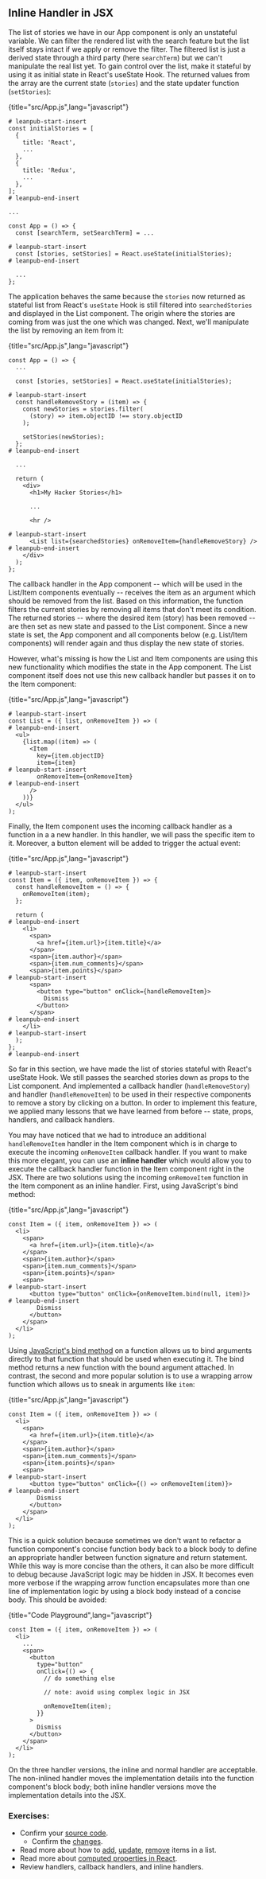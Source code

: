 ## Inline Handler in JSX

The list of stories we have in our App component is only an unstateful variable. We can filter the rendered list with the search feature but the list itself stays intact if we apply or remove the filter. The filtered list is just a derived state through a third party (here `searchTerm`) but we can't manipulate the real list yet. To gain control over the list, make it stateful by using it as initial state in React's useState Hook. The returned values from the array are the current state (`stories`) and the state updater function (`setStories`):

{title="src/App.js",lang="javascript"}
~~~~~~~
# leanpub-start-insert
const initialStories = [
  {
    title: 'React',
    ...
  },
  {
    title: 'Redux',
    ...
  },
];
# leanpub-end-insert

...

const App = () => {
  const [searchTerm, setSearchTerm] = ...

# leanpub-start-insert
  const [stories, setStories] = React.useState(initialStories);
# leanpub-end-insert

  ...
};
~~~~~~~

The application behaves the same because the `stories` now returned as stateful list from React's `useState` Hook is still filtered into `searchedStories` and displayed in the List component. The origin where the stories are coming from was just the one which was changed. Next, we'll manipulate the list by removing an item from it:

{title="src/App.js",lang="javascript"}
~~~~~~~
const App = () => {
  ...

  const [stories, setStories] = React.useState(initialStories);

# leanpub-start-insert
  const handleRemoveStory = (item) => {
    const newStories = stories.filter(
      (story) => item.objectID !== story.objectID
    );

    setStories(newStories);
  };
# leanpub-end-insert

  ...

  return (
    <div>
      <h1>My Hacker Stories</h1>

      ...

      <hr />

# leanpub-start-insert
      <List list={searchedStories} onRemoveItem={handleRemoveStory} />
# leanpub-end-insert
    </div>
  );
};
~~~~~~~

The callback handler in the App component -- which will be used in the List/Item components eventually -- receives the item as an argument which should be removed from the list. Based on this information, the function filters the current stories by removing all items that don't meet its condition. The returned stories -- where the desired item (story) has been removed -- are then set as new state and passed to the List component. Since a new state is set, the App component and all components below (e.g. List/Item components) will render again and thus display the new state of stories.

However, what's missing is how the List and Item components are using this new functionality which modifies the state in the App component. The List component itself does not use this new callback handler but passes it on to the Item component:

{title="src/App.js",lang="javascript"}
~~~~~~~
# leanpub-start-insert
const List = ({ list, onRemoveItem }) => (
# leanpub-end-insert
  <ul>
    {list.map((item) => (
      <Item
        key={item.objectID}
        item={item}
# leanpub-start-insert
        onRemoveItem={onRemoveItem}
# leanpub-end-insert
      />
    ))}
  </ul>
);
~~~~~~~

Finally, the Item component uses the incoming callback handler as a function in a a new handler. In this handler, we will pass the specific item to it. Moreover, a button element will be added to trigger the actual event:

{title="src/App.js",lang="javascript"}
~~~~~~~
# leanpub-start-insert
const Item = ({ item, onRemoveItem }) => {
  const handleRemoveItem = () => {
    onRemoveItem(item);
  };

  return (
# leanpub-end-insert
    <li>
      <span>
        <a href={item.url}>{item.title}</a>
      </span>
      <span>{item.author}</span>
      <span>{item.num_comments}</span>
      <span>{item.points}</span>
# leanpub-start-insert
      <span>
        <button type="button" onClick={handleRemoveItem}>
          Dismiss
        </button>
      </span>
# leanpub-end-insert
    </li>
# leanpub-start-insert
  );
};
# leanpub-end-insert
~~~~~~~

So far in this section, we have made the list of stories stateful with React's useState Hook. We still passes the searched stories down as props to the List component. And implemented a callback handler (`handleRemoveStory`) and handler (`handleRemoveItem`) to be used in their respective components to remove a story by clicking on a button. In order to implement this feature, we applied many lessons that we have learned from before -- state, props, handlers, and callback handlers.

You may have noticed that we had to introduce an additional `handleRemoveItem` handler in the Item component which is in charge to execute the incoming `onRemoveItem` callback handler. If you want to make this more elegant, you can use an **inline handler** which would allow you to execute the callback handler function in the Item component right in the JSX. There are two solutions using the incoming `onRemoveItem` function in the Item component as an inline handler. First, using JavaScript's bind method:

{title="src/App.js",lang="javascript"}
~~~~~~~
const Item = ({ item, onRemoveItem }) => (
  <li>
    <span>
      <a href={item.url}>{item.title}</a>
    </span>
    <span>{item.author}</span>
    <span>{item.num_comments}</span>
    <span>{item.points}</span>
    <span>
# leanpub-start-insert
      <button type="button" onClick={onRemoveItem.bind(null, item)}>
# leanpub-end-insert
        Dismiss
      </button>
    </span>
  </li>
);
~~~~~~~

Using [JavaScript's bind method](https://developer.mozilla.org/en-US/docs/Web/JavaScript/Reference/Global_objects/Function/bind) on a function allows us to bind arguments directly to that function that should be used when executing it. The bind method returns a new function with the bound argument attached. In contrast, the second and more popular solution is to use a wrapping arrow function which allows us to sneak in arguments like `item`:

{title="src/App.js",lang="javascript"}
~~~~~~~
const Item = ({ item, onRemoveItem }) => (
  <li>
    <span>
      <a href={item.url}>{item.title}</a>
    </span>
    <span>{item.author}</span>
    <span>{item.num_comments}</span>
    <span>{item.points}</span>
    <span>
# leanpub-start-insert
      <button type="button" onClick={() => onRemoveItem(item)}>
# leanpub-end-insert
        Dismiss
      </button>
    </span>
  </li>
);
~~~~~~~

This is a quick solution because sometimes we don't want to refactor a function component's concise function body back to a block body to define an appropriate handler between function signature and return statement. While this way is more concise than the others, it can also be more difficult to debug because JavaScript logic may be hidden in JSX. It becomes even more verbose if the wrapping arrow function encapsulates more than one line of implementation logic by using a block body instead of a concise body. This should be avoided:

{title="Code Playground",lang="javascript"}
~~~~~~~
const Item = ({ item, onRemoveItem }) => (
  <li>
    ...
    <span>
      <button
        type="button"
        onClick={() => {
          // do something else

          // note: avoid using complex logic in JSX

          onRemoveItem(item);
        }}
      >
        Dismiss
      </button>
    </span>
  </li>
);
~~~~~~~

On the three handler versions, the inline and normal handler are acceptable. The non-inlined handler moves the implementation details into the function component's block body; both inline handler versions move the implementation details into the JSX.

### Exercises:

* Confirm your [source code](https://codesandbox.io/s/github/the-road-to-learn-react/hacker-stories/tree/2021/Inline-Handler-in-JSX).
  * Confirm the [changes](https://github.com/the-road-to-learn-react/hacker-stories/compare/2021/Imperative-React...2021/Inline-Handler-in-JSX).
* Read more about how to [add](https://www.robinwieruch.de/react-add-item-to-list), [update](https://www.robinwieruch.de/react-update-item-in-list), [remove](https://www.robinwieruch.de/react-remove-item-from-list) items in a list.
* Read more about [computed properties in React](https://www.robinwieruch.de/react-computed-properties).
* Review handlers, callback handlers, and inline handlers.
